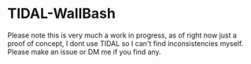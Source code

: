 # TIDAL-WallBash
Please note this is very much a work in progress, as of right now just a proof of concept, I dont use TIDAL so I can't find inconsistencies myself. Please make an issue or DM me if you find any.
